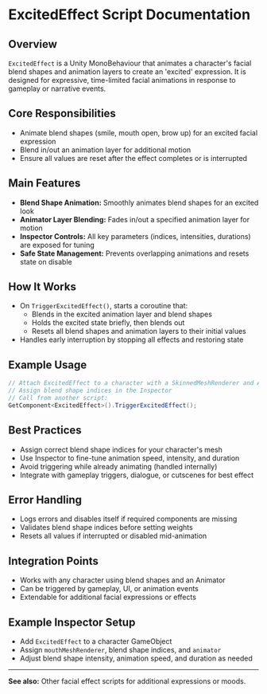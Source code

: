 # ExcitedEffect Script Documentation

## Overview
`ExcitedEffect` is a Unity MonoBehaviour that animates a character's facial blend shapes and animation layers to create an 'excited' expression. It is designed for expressive, time-limited facial animations in response to gameplay or narrative events.

## Core Responsibilities
- Animate blend shapes (smile, mouth open, brow up) for an excited facial expression
- Blend in/out an animation layer for additional motion
- Ensure all values are reset after the effect completes or is interrupted

## Main Features
- **Blend Shape Animation:** Smoothly animates blend shapes for an excited look
- **Animator Layer Blending:** Fades in/out a specified animation layer for motion
- **Inspector Controls:** All key parameters (indices, intensities, durations) are exposed for tuning
- **Safe State Management:** Prevents overlapping animations and resets state on disable

## How It Works
- On `TriggerExcitedEffect()`, starts a coroutine that:
  - Blends in the excited animation layer and blend shapes
  - Holds the excited state briefly, then blends out
  - Resets all blend shapes and animation layers to their initial values
- Handles early interruption by stopping all effects and restoring state

## Example Usage
```csharp
// Attach ExcitedEffect to a character with a SkinnedMeshRenderer and Animator
// Assign blend shape indices in the Inspector
// Call from another script:
GetComponent<ExcitedEffect>().TriggerExcitedEffect();
```

## Best Practices
- Assign correct blend shape indices for your character's mesh
- Use Inspector to fine-tune animation speed, intensity, and duration
- Avoid triggering while already animating (handled internally)
- Integrate with gameplay triggers, dialogue, or cutscenes for best effect

## Error Handling
- Logs errors and disables itself if required components are missing
- Validates blend shape indices before setting weights
- Resets all values if interrupted or disabled mid-animation

## Integration Points
- Works with any character using blend shapes and an Animator
- Can be triggered by gameplay, UI, or animation events
- Extendable for additional facial expressions or effects

## Example Inspector Setup
- Add `ExcitedEffect` to a character GameObject
- Assign `mouthMeshRenderer`, blend shape indices, and `animator`
- Adjust blend shape intensity, animation speed, and duration as needed

---
**See also:** Other facial effect scripts for additional expressions or moods. 